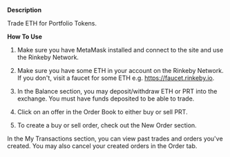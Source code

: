 <strong>Description</strong>  

Trade ETH for Portfolio Tokens.  

<strong>How To Use</strong>  

1. Make sure you have MetaMask installed and connect to the site and use the Rinkeby Network.  

2. Make sure you have some ETH in your account on the Rinkeby Network. If you don't, visit a faucet for some ETH e.g. https://faucet.rinkeby.io.  

3. In the Balance section, you may deposit/withdraw ETH or PRT into the exchange. You must have funds deposited to be able to trade.

4. Click on an offer in the Order Book to either buy or sell PRT.

5. To create a buy or sell order, check out the New Order section.  

In the My Transactions section, you can view past trades and orders you've created. You may also cancel your created orders in the Order tab.
